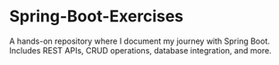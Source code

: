 # Spring-Boot-Exercises
A hands-on repository where I document my journey with Spring Boot. Includes REST APIs, CRUD operations, database integration, and more.
